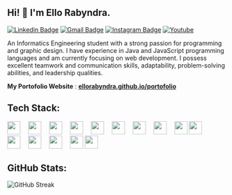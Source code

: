 ## Hi! 👋 I'm Ello Rabyndra.

[![Linkedin Badge](https://img.shields.io/badge/-LinkedIn-blue?style=flat-square&logo=Linkedin&logoColor=white&link=https://linkedin.com/in/ello-rabyndra/)](https://linkedin.com/in/ello-rabyndra/)
[![Gmail Badge](https://img.shields.io/badge/-Gmail-d14836?style=flat-square&logo=Gmail&logoColor=white&link=mailto:ellorabyndra123@gmail.com)](mailto:ellorabyndra123@gmail.com)
[![Instagram Badge](https://img.shields.io/badge/-Instagram-e4405f?style=flat-square&logo=Instagram&logoColor=white&link=https://www.instagram.com/ellorabyndra/)](https://www.instagram.com/ellorabyndra/)
[![Youtube](https://img.shields.io/badge/-Youtube-ed3d26?style=flat-square&logo=Youtube&logoColor=white&link=https://www.youtube.com/@ElloRabyndra)](https://www.youtube.com/@ElloRabyndra)


An Informatics Engineering student with a strong passion for programming and graphic design. I have experience in Java and JavaScript programming languages and am currently focusing on web development. I possess excellent teamwork and communication skills, adaptability, problem-solving abilities, and leadership qualities.


 **My Portofolio Website** : [**ellorabyndra.github.io/portofolio**](https://ellorabyndra.github.io/portofolioV2/)

## Tech Stack:

<p align="left">
  <img src="https://cdn.jsdelivr.net/gh/devicons/devicon/icons/html5/html5-original.svg" width="30px" style="margin-right: 14px"/>
  <img src="https://cdn.jsdelivr.net/gh/devicons/devicon/icons/css3/css3-original.svg" width="30px" style="margin-right: 14px"/>
  <img src="https://cdn.jsdelivr.net/gh/devicons/devicon/icons/javascript/javascript-original.svg" width="30px" style="margin-right: 14px"/>
  <img src="https://cdn.jsdelivr.net/gh/devicons/devicon/icons/java/java-original.svg" width="30px" style="margin-right: 14px"/>
  <img src="https://cdn.jsdelivr.net/gh/devicons/devicon/icons/php/php-original.svg" width="30px" style="margin-right: 14px"/>
  <img src="https://cdn.jsdelivr.net/gh/devicons/devicon/icons/mysql/mysql-original.svg" width="30px" style="margin-right: 14px"/>
  <img src="https://cdn.jsdelivr.net/gh/devicons/devicon/icons/react/react-original.svg" width="30px" style="margin-right: 14px"/>
  <img src="https://cdn.jsdelivr.net/gh/devicons/devicon/icons/nodejs/nodejs-original.svg" width="30px" style="margin-right: 14px"/>
  <img src="https://img.shields.io/badge/-404D59?style=flat&logo=express&logoColor=white" height="30px"/>
  <img src="https://cdn.jsdelivr.net/gh/devicons/devicon/icons/git/git-original.svg" width="30px" style="margin-right: 14px"/>
  <img src="https://cdn.jsdelivr.net/gh/devicons/devicon/icons/mysql/mysql-original.svg" width="30px" style="margin-right: 14px"/>
  <img src="https://cdn.jsdelivr.net/gh/devicons/devicon/icons/react/react-original.svg" width="30px" style="margin-right: 14px"/>
  <img src="https://cdn.jsdelivr.net/gh/devicons/devicon/icons/nodejs/nodejs-original.svg" width="30px" style="margin-right: 14px"/>
  <img src="https://img.shields.io/badge/-404D59?style=flat&logo=express&logoColor=white" height="30px"/>
  <img src="https://cdn.jsdelivr.net/gh/devicons/devicon/icons/git/git-original.svg" width="30px" style="margin-right: 14px"/>
</p>

## GitHub Stats:

![GitHub Streak](https://nirzak-streak-stats.vercel.app/?user=ElloRabyndra&theme=dark&hide_border=false)
